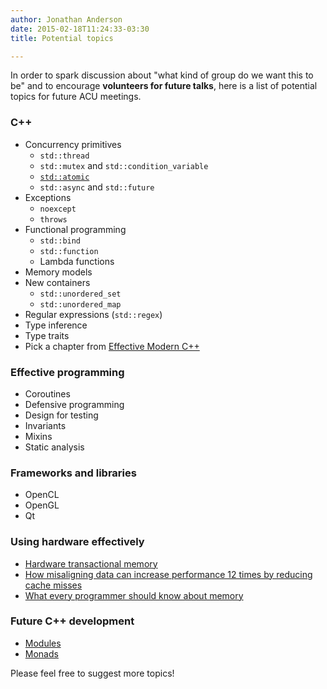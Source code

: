 ```yaml
---
author: Jonathan Anderson
date: 2015-02-18T11:24:33-03:30
title: Potential topics

---
```


In order to spark discussion about "what kind of group do we want this to be"
and to encourage **volunteers for future talks**, here is a list of potential
topics for future ACU meetings.

<!--more-->

### C++

* Concurrency primitives
  * `std::thread`
  * `std::mutex` and `std::condition_variable`
  * [`std::atomic`](http://en.cppreference.com/w/cpp/atomic/atomic)
  * `std::async` and `std::future`
* Exceptions
  * `noexcept`
  * `throws`
* Functional programming
  * `std::bind`
  * `std::function`
  * Lambda functions
* Memory models
* New containers
  * `std::unordered_set`
  * `std::unordered_map`
* Regular expressions (`std::regex`)
* Type inference
* Type traits
* Pick a chapter from [Effective Modern C++](http://www.amazon.ca/Effective-Modern-Specific-Ways-Improve/dp/1491903996/ref=pd_cp_b_2)

### Effective programming

* Coroutines
* Defensive programming
* Design for testing
* Invariants
* Mixins
* Static analysis

### Frameworks and libraries

* OpenCL
* OpenGL
* Qt

### Using hardware effectively

* [Hardware transactional memory](https://blogs.oracle.com/dave/entry/malloc_for_haswell_hardware_transactional)
* [How misaligning data can increase performance 12 times by reducing cache
misses](http://danluu.com/3c-conflict/)
* [What every programmer should know about memory](http://www.akkadia.org/drepper/cpumemory.pdf)

### Future C++ development

* [Modules](http://www.open-std.org/jtc1/sc22/wg21/docs/papers/2012/n3347.pdf)
* [Monads](http://bartoszmilewski.com/2014/02/26/c17-i-see-a-monad-in-your-future/)

Please feel free to suggest more topics!
